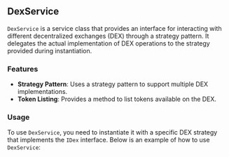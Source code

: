 ## DexService

`DexService` is a service class that provides an interface for interacting with different decentralized exchanges (DEX) through a strategy pattern. It delegates the actual implementation of DEX operations to the strategy provided during instantiation.

### Features

-   **Strategy Pattern**: Uses a strategy pattern to support multiple DEX implementations.
-   **Token Listing**: Provides a method to list tokens available on the DEX.

### Usage

To use `DexService`, you need to instantiate it with a specific DEX strategy that implements the `IDex` interface. Below is an example of how to use `DexService`:
